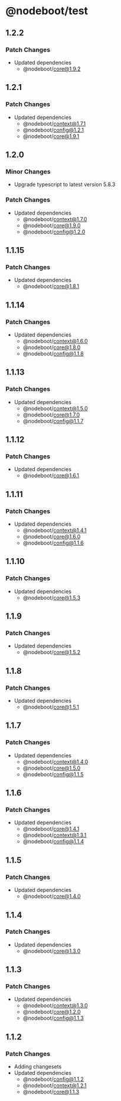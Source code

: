 # @nodeboot/test

## 1.2.2

### Patch Changes

-   Updated dependencies
    -   @nodeboot/core@1.9.2

## 1.2.1

### Patch Changes

-   Updated dependencies
    -   @nodeboot/context@1.7.1
    -   @nodeboot/config@1.2.1
    -   @nodeboot/core@1.9.1

## 1.2.0

### Minor Changes

-   Upgrade typescript to latest version 5.8.3

### Patch Changes

-   Updated dependencies
    -   @nodeboot/context@1.7.0
    -   @nodeboot/core@1.9.0
    -   @nodeboot/config@1.2.0

## 1.1.15

### Patch Changes

-   Updated dependencies
    -   @nodeboot/core@1.8.1

## 1.1.14

### Patch Changes

-   Updated dependencies
    -   @nodeboot/context@1.6.0
    -   @nodeboot/core@1.8.0
    -   @nodeboot/config@1.1.8

## 1.1.13

### Patch Changes

-   Updated dependencies
    -   @nodeboot/context@1.5.0
    -   @nodeboot/core@1.7.0
    -   @nodeboot/config@1.1.7

## 1.1.12

### Patch Changes

-   Updated dependencies
    -   @nodeboot/core@1.6.1

## 1.1.11

### Patch Changes

-   Updated dependencies
    -   @nodeboot/context@1.4.1
    -   @nodeboot/core@1.6.0
    -   @nodeboot/config@1.1.6

## 1.1.10

### Patch Changes

-   Updated dependencies
    -   @nodeboot/core@1.5.3

## 1.1.9

### Patch Changes

-   Updated dependencies
    -   @nodeboot/core@1.5.2

## 1.1.8

### Patch Changes

-   Updated dependencies
    -   @nodeboot/core@1.5.1

## 1.1.7

### Patch Changes

-   Updated dependencies
    -   @nodeboot/context@1.4.0
    -   @nodeboot/core@1.5.0
    -   @nodeboot/config@1.1.5

## 1.1.6

### Patch Changes

-   Updated dependencies
    -   @nodeboot/core@1.4.1
    -   @nodeboot/context@1.3.1
    -   @nodeboot/config@1.1.4

## 1.1.5

### Patch Changes

-   Updated dependencies
    -   @nodeboot/core@1.4.0

## 1.1.4

### Patch Changes

-   Updated dependencies
    -   @nodeboot/core@1.3.0

## 1.1.3

### Patch Changes

-   Updated dependencies
    -   @nodeboot/context@1.3.0
    -   @nodeboot/core@1.2.0
    -   @nodeboot/config@1.1.3

## 1.1.2

### Patch Changes

-   Adding changesets
-   Updated dependencies
    -   @nodeboot/config@1.1.2
    -   @nodeboot/context@1.2.1
    -   @nodeboot/core@1.1.3
